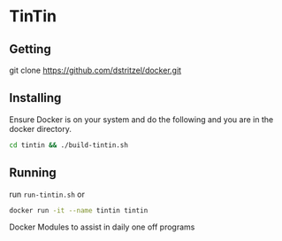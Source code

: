 # TinTin

## Getting
git clone https://github.com/dstritzel/docker.git

## Installing
Ensure Docker is on your system and do the following and you are in the docker directory.

```bash
cd tintin && ./build-tintin.sh
```

## Running

run `run-tintin.sh` or
```bash
docker run -it --name tintin tintin
```

Docker Modules to assist in daily one off programs
